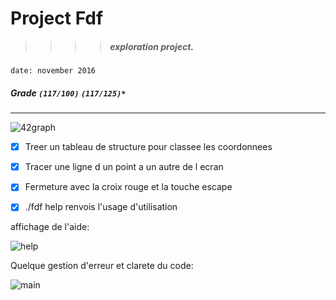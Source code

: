 # Project Fdf
>>>> ##### exploration project.
`date: november 2016`
##### Grade ``(117/100)`` ``(117/125)*``
--------  -----------------------

![42graph](https://i.imgur.com/hQ57ZSC.pnj)

- [X] Treer un tableau de structure pour classee les coordonnees
- [X] Tracer une ligne d un point a un autre de l ecran
- [X] Fermeture avec la croix rouge et la touche escape
- [X] ./fdf help renvois l'usage d'utilisation


affichage de l'aide:

![help](https://i.imgur.com/LjfmwHt.pnj)


Quelque gestion d'erreur et clarete du code:

![main](https://i.imgur.com/sdMm2RN.png)